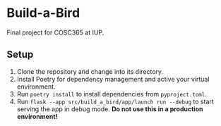# Build-a-Bird
Final project for COSC365 at IUP.

## Setup
1. Clone the repository and change into its directory.
2. Install Poetry for dependency management and active your virtual environment.
3. Run `poetry install` to install dependencies from `pyproject.toml`.
4. Run `flask --app src/build_a_bird/app/launch run --debug` to start serving the app in debug mode. **Do not use this in a production environment!**
